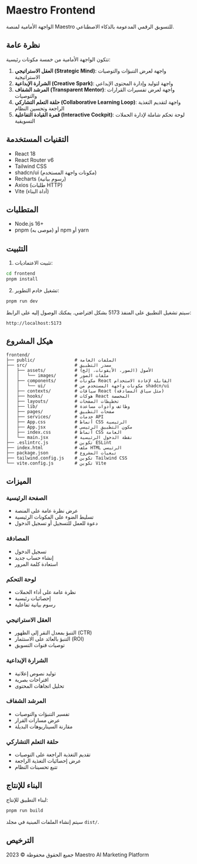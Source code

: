 # Maestro Frontend

الواجهة الأمامية لمنصة Maestro للتسويق الرقمي المدعومة بالذكاء الاصطناعي.

## نظرة عامة

تتكون الواجهة الأمامية من خمسة مكونات رئيسية:

1. **العقل الاستراتيجي (Strategic Mind)**: واجهة لعرض التنبؤات والتوصيات الاستراتيجية
2. **الشرارة الإبداعية (Creative Spark)**: واجهة لتوليد وإدارة المحتوى الإبداعي
3. **المرشد الشفاف (Transparent Mentor)**: واجهة لعرض تفسيرات القرارات والتوصيات
4. **حلقة التعلم التشاركي (Collaborative Learning Loop)**: واجهة لتقديم التغذية الراجعة وتحسين النظام
5. **قمرة القيادة التفاعلية (Interactive Cockpit)**: لوحة تحكم شاملة لإدارة الحملات التسويقية

## التقنيات المستخدمة

- React 18
- React Router v6
- Tailwind CSS
- shadcn/ui (مكونات واجهة المستخدم)
- Recharts (رسوم بيانية)
- Axios (طلبات HTTP)
- Vite (أداة البناء)

## المتطلبات

- Node.js 16+
- pnpm (موصى به) أو npm أو yarn

## التثبيت

1. تثبيت الاعتماديات:

```bash
cd frontend
pnpm install
```

2. تشغيل خادم التطوير:

```bash
pnpm run dev
```

سيتم تشغيل التطبيق على المنفذ 5173 بشكل افتراضي. يمكنك الوصول إليه على الرابط:

```
http://localhost:5173
```

## هيكل المشروع

```
frontend/
├── public/               # الملفات العامة
├── src/                  # مصدر التطبيق
│   ├── assets/           # الأصول (الصور، الأيقونات، إلخ)
│   │   └── images/       # ملفات الصور
│   ├── components/       # مكونات React القابلة لإعادة الاستخدام
│   │   └── ui/           # مكونات واجهة المستخدم من shadcn/ui
│   ├── contexts/         # سياقات React (مثل سياق المصادقة)
│   ├── hooks/            # هوكات React المخصصة
│   ├── layouts/          # تخطيطات الصفحات
│   ├── lib/              # وظائف وأدوات مساعدة
│   ├── pages/            # صفحات التطبيق
│   ├── services/         # خدمات API
│   ├── App.css           # أنماط CSS الرئيسية
│   ├── App.jsx           # مكون التطبيق الرئيسي
│   ├── index.css         # أنماط CSS العامة
│   └── main.jsx          # نقطة الدخول الرئيسية
├── .eslintrc.js          # تكوين ESLint
├── index.html            # ملف HTML الرئيسي
├── package.json          # تبعيات المشروع
├── tailwind.config.js    # تكوين Tailwind CSS
└── vite.config.js        # تكوين Vite
```

## الميزات

### الصفحة الرئيسية
- عرض نظرة عامة على المنصة
- تسليط الضوء على المكونات الرئيسية
- دعوة للعمل للتسجيل أو تسجيل الدخول

### المصادقة
- تسجيل الدخول
- إنشاء حساب جديد
- استعادة كلمة المرور

### لوحة التحكم
- نظرة عامة على أداء الحملات
- إحصائيات رئيسية
- رسوم بيانية تفاعلية

### العقل الاستراتيجي
- التنبؤ بمعدل النقر إلى الظهور (CTR)
- التنبؤ بالعائد على الاستثمار (ROI)
- توصيات قنوات التسويق

### الشرارة الإبداعية
- توليد نصوص إعلانية
- اقتراحات بصرية
- تحليل اتجاهات المحتوى

### المرشد الشفاف
- تفسير التنبؤات والتوصيات
- عرض مسارات القرار
- مقارنة السيناريوهات البديلة

### حلقة التعلم التشاركي
- تقديم التغذية الراجعة على التوصيات
- عرض إحصائيات التغذية الراجعة
- تتبع تحسينات النظام

## البناء للإنتاج

لبناء التطبيق للإنتاج:

```bash
pnpm run build
```

سيتم إنشاء الملفات المبنية في مجلد `dist/`.

## الترخيص

جميع الحقوق محفوظة © 2023 Maestro AI Marketing Platform
